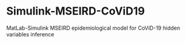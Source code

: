 # Simulink-MSEIRD-CoViD19
MatLab-Simulink MSEIRD epidemiological model for CoViD-19 hidden variables inference
